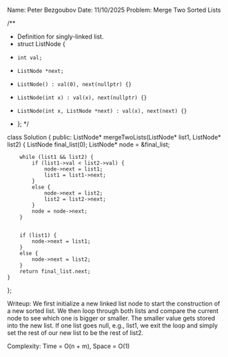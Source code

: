 Name: Peter Bezgoubov
Date: 11/10/2025
Problem: Merge Two Sorted Lists

/**
 * Definition for singly-linked list.
 * struct ListNode {
 *     int val;
 *     ListNode *next;
 *     ListNode() : val(0), next(nullptr) {}
 *     ListNode(int x) : val(x), next(nullptr) {}
 *     ListNode(int x, ListNode *next) : val(x), next(next) {}
 * };
 */


class Solution {
public:
    ListNode* mergeTwoLists(ListNode* list1, ListNode* list2) {
        ListNode final_list(0);
        ListNode* node = &final_list;


        while (list1 && list2) {
            if (list1->val < list2->val) {
                node->next = list1;
                list1 = list1->next;
            }
            else {
                node->next = list2;
                list2 = list2->next;
            }
            node = node->next;
        }


        if (list1) {
            node->next = list1;
        }
        else {
            node->next = list2;
        }
        return final_list.next;
    }
};


Writeup: We first initialize a new linked list node to start the construction of a new sorted list. We then loop through both lists and compare the current node to see which one is bigger or smaller. The smaller value gets stored into the new list. If one list goes null, e.g., list1, we exit the loop and simply set the rest of our new list to be the rest of list2.

Complexity: Time = O(n + m), Space = O(1)
